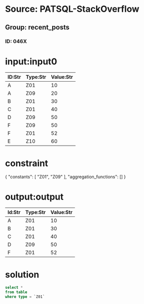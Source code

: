 # Source: PATSQL-StackOverflow
## Group: recent_posts
### ID: 046X

# input:input0

| ID:Str | Type:Str | Value:Str |
|---|---|---|
| A | Z01 | 10 |
| A | Z09 | 20 |
| B | Z01 | 30 |
| C | Z01 | 40 |
| D | Z09 | 50 |
| F | Z09 | 50 |
| F | Z01 | 52 |
| E | Z10 | 60 |

# constraint

{
  "constants": [
    "Z01",
    "Z09"
  ],
  "aggregation_functions": []
}

# output:output

| Id:Str | Type:Str | Value:Str |
|---|---|---|
| A | Z01 | 10 |
| B | Z01 | 30 |
| C | Z01 | 40 |
| D | Z09 | 50 |
| F | Z01 | 52 |

# solution

```sql
select *
from table
where type = `Z01`
```
